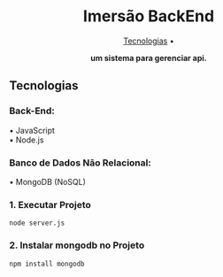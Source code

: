 <h1 align="center" style="font-weight: bold;">Imersão BackEnd</h1>

<p align="center">
 <a href="#technologies">Tecnologias</a> •
</p>

<p align="center">
    <b>
	um sistema para gerenciar api.
    </b>
</p>

<h2 id="technologies">Tecnologias</h2>

<h3 id="technologies">Back-End:</h3>
• JavaScript<br>
• Node.js<br>

<h3 id="technologies">Banco de Dados Não Relacional:</h3>
• MongoDB (NoSQL)


### 1. Executar Projeto

```
node server.js
```

### 2. Instalar mongodb no Projeto

```
npm install mongodb
```